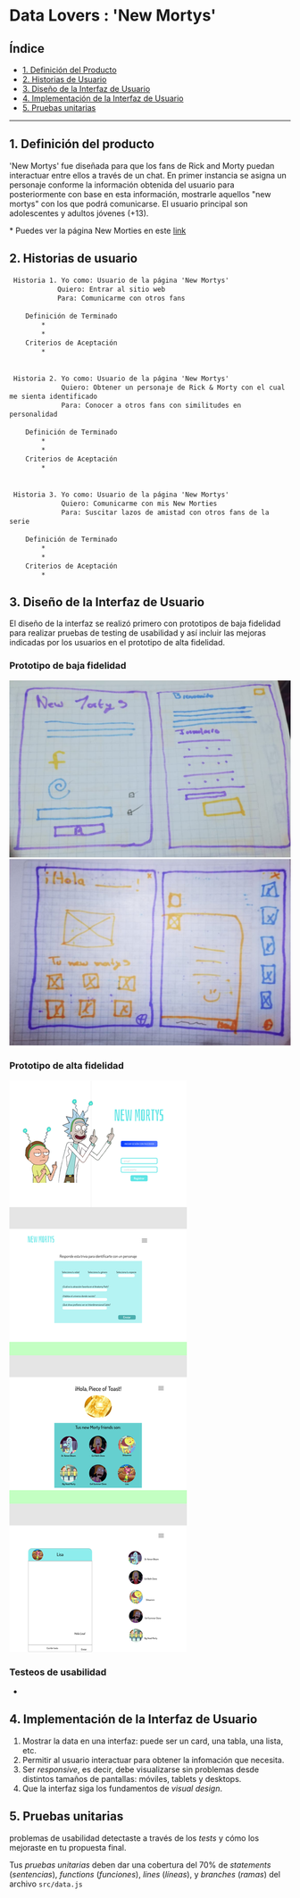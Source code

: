 # Data Lovers : 'New Mortys' 

## Índice

* [1. Definición del Producto](#1-definición-del-producto)
* [2. Historias de Usuario](#2-historias-de-usuario)
* [3. Diseño de la Interfaz de Usuario](#3-diseño-de-la-interfaz-de-usuario)
* [4. Implementación de la Interfaz de Usuario](#4-implementación-de-la-interfaz-de-usuario)
* [5. Pruebas unitarias](#5-pruebas-unitarias)

***

## 1. Definición del producto

'New Mortys' fue diseñada para que los fans de Rick and Morty puedan interactuar entre ellos a través de un chat. En primer instancia se asigna un personaje conforme la información obtenida del usuario para posteriormente con base en esta información, mostrarle aquellos "new mortys" con los que podrá comunicarse. El usuario principal son adolescentes y adultos jóvenes (+13).

\* Puedes ver la página New Morties en este [link](https://)


## 2. Historias de usuario

     Historia 1. Yo como: Usuario de la página 'New Mortys'
                Quiero: Entrar al sitio web
                Para: Comunicarme con otros fans
     
        Definición de Terminado 
            *
            *
        Criterios de Aceptación
            *


     Historia 2. Yo como: Usuario de la página 'New Mortys'
                 Quiero: Obtener un personaje de Rick & Morty con el cual me sienta identificado
                 Para: Conocer a otros fans con similitudes en personalidad
            
        Definición de Terminado 
            *
            *
        Criterios de Aceptación
            *
            
   
     Historia 3. Yo como: Usuario de la página 'New Mortys'
                 Quiero: Comunicarme con mis New Morties
                 Para: Suscitar lazos de amistad con otros fans de la serie

        Definición de Terminado 
            *
            *
        Criterios de Aceptación
            *

## 3. Diseño de la Interfaz de Usuario

El diseño de la interfaz se realizó primero con prototipos de baja fidelidad para realizar pruebas de testing de usabilidad y así incluir las mejoras indicadas por los usuarios en el prototipo de alta fidelidad.

### Prototipo de baja fidelidad

![baja fidelidad1](https://github.com/CarmenXP/CDMX009-Data-Lovers/blob/master/src/imagens/sketch1.jpg)
![baja fidelidad2](https://github.com/CarmenXP/CDMX009-Data-Lovers/blob/master/src/imagens/sketch2.jpg)

### Prototipo de alta fidelidad

![alta fidelidad](https://github.com/CarmenXP/CDMX009-Data-Lovers/blob/master/src/imagens/New%20Mortys(1).png)


### Testeos de usabilidad
* 


## 4. Implementación de la Interfaz de Usuario

1. Mostrar la data en una interfaz: puede ser un card, una tabla, una lista, etc.
2. Permitir al usuario interactuar para obtener la infomación que necesita. <!--filtrar y ordenar la data.-->
3. Ser _responsive_, es decir, debe visualizarse sin problemas desde distintos
   tamaños de pantallas: móviles, tablets y desktops.
4. Que la interfaz siga los fundamentos de _visual design_.


## 5. Pruebas unitarias

problemas de usabilidad detectaste a través de los _tests_ y cómo los
mejoraste en tu propuesta final.

Tus _pruebas unitarias_ deben dar una cobertura del 70% de _statements_
(_sentencias_), _functions_ (_funciones_), _lines_ (_líneas_), y _branches_
(_ramas_) del archivo `src/data.js`
